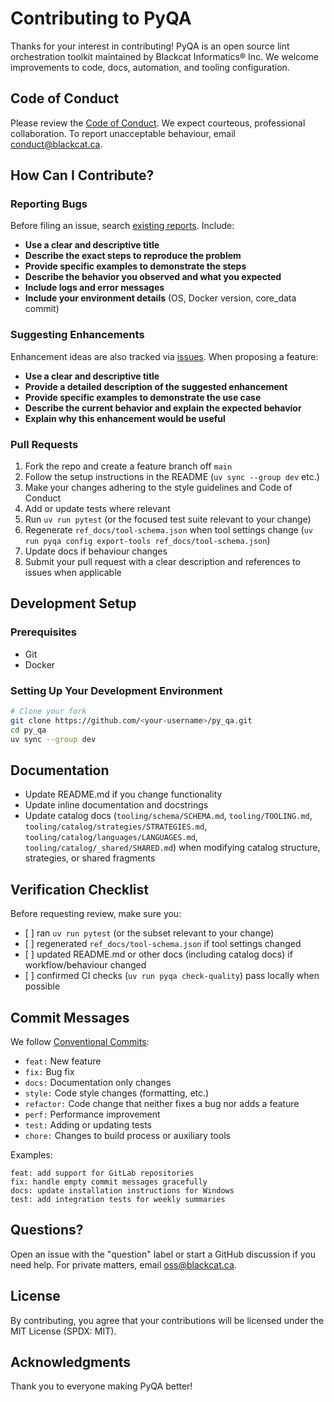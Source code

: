 <!-- SPDX-License-Identifier: MIT -->

<!-- Copyright (c) 2025 Blackcat Informatics® Inc. -->

# Contributing to PyQA

Thanks for your interest in contributing! PyQA is an open source lint orchestration toolkit maintained by Blackcat Informatics® Inc. We welcome improvements to code, docs, automation, and tooling configuration.

## Code of Conduct

Please review the [Code of Conduct](CODE_OF_CONDUCT.md). We expect courteous, professional collaboration. To report unacceptable behaviour, email <conduct@blackcat.ca>.

## How Can I Contribute?

### Reporting Bugs

Before filing an issue, search [existing reports](https://github.com/paudley/py_qa/issues). Include:

* **Use a clear and descriptive title**
* **Describe the exact steps to reproduce the problem**
* **Provide specific examples to demonstrate the steps**
* **Describe the behavior you observed and what you expected**
* **Include logs and error messages**
* **Include your environment details** (OS, Docker version, core\_data commit)

### Suggesting Enhancements

Enhancement ideas are also tracked via [issues](https://github.com/paudley/py_qa/issues). When proposing a feature:

* **Use a clear and descriptive title**
* **Provide a detailed description of the suggested enhancement**
* **Provide specific examples to demonstrate the use case**
* **Describe the current behavior and explain the expected behavior**
* **Explain why this enhancement would be useful**

### Pull Requests

1. Fork the repo and create a feature branch off `main`
2. Follow the setup instructions in the README (`uv sync --group dev` etc.)
3. Make your changes adhering to the style guidelines and Code of Conduct
4. Add or update tests where relevant
5. Run `uv run pytest` (or the focused test suite relevant to your change)
6. Regenerate `ref_docs/tool-schema.json` when tool settings change (`uv run pyqa config export-tools ref_docs/tool-schema.json`)
7. Update docs if behaviour changes
8. Submit your pull request with a clear description and references to issues when applicable

## Development Setup

### Prerequisites

* Git
* Docker

### Setting Up Your Development Environment

```bash
# Clone your fork
git clone https://github.com/<your-username>/py_qa.git
cd py_qa
uv sync --group dev
```

## Documentation

* Update README.md if you change functionality
* Update inline documentation and docstrings
* Update catalog docs (`tooling/schema/SCHEMA.md`, `tooling/TOOLING.md`,
  `tooling/catalog/strategies/STRATEGIES.md`, `tooling/catalog/languages/LANGUAGES.md`,
  `tooling/catalog/_shared/SHARED.md`) when modifying catalog structure,
  strategies, or shared fragments

## Verification Checklist

Before requesting review, make sure you:

* \[ ] ran `uv run pytest` (or the subset relevant to your change)
* \[ ] regenerated `ref_docs/tool-schema.json` if tool settings changed
* \[ ] updated README.md or other docs (including catalog docs) if workflow/behaviour changed
* \[ ] confirmed CI checks (`uv run pyqa check-quality`) pass locally when possible

## Commit Messages

We follow [Conventional Commits](https://www.conventionalcommits.org/):

* `feat:` New feature
* `fix:` Bug fix
* `docs:` Documentation only changes
* `style:` Code style changes (formatting, etc.)
* `refactor:` Code change that neither fixes a bug nor adds a feature
* `perf:` Performance improvement
* `test:` Adding or updating tests
* `chore:` Changes to build process or auxiliary tools

Examples:

```
feat: add support for GitLab repositories
fix: handle empty commit messages gracefully
docs: update installation instructions for Windows
test: add integration tests for weekly summaries
```

## Questions?

Open an issue with the "question" label or start a GitHub discussion if you need help. For private matters, email <oss@blackcat.ca>.

## License

By contributing, you agree that your contributions will be licensed under the MIT License (SPDX: MIT).

## Acknowledgments

Thank you to everyone making PyQA better!
